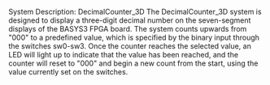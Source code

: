 System Description: DecimalCounter_3D
The DecimalCounter_3D system is designed to display a three-digit decimal number on the seven-segment displays of the BASYS3 FPGA board. The system counts upwards from "000" to a predefined value, which is specified by the binary input through the switches sw0-sw3. Once the counter reaches the selected value, an LED will light up to indicate that the value has been reached, and the counter will reset to "000" and begin a new count from the start, using the value currently set on the switches.

